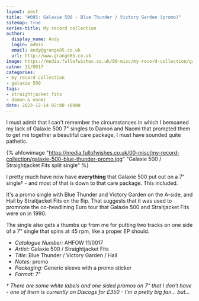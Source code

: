 ```yaml
---
layout: post
title: "#095: Galaxie 500 - Blue Thunder / Victory Garden (promo)"
sitemap: true
series-title: My record collection
author:
  display_name: Andy
  login: admin
  email: andy@grange85.co.uk
  url: http://www.grange85.co.uk
image: https://media.fullofwishes.co.uk/00-misc/my-record-collection/galaxie-500-blue-thunder-promo.jpg
catno: 11/0017
categories:
- my record collection
- galaxie 500
tags:
- straightjacket fits
- damon & naomi
date: 2023-12-14 02:00 +0000
---
```

I must admit that I can't remember the circumstances in which I bemoaned my lack of Galaxie 500 7" singles to Damon and Naomi that prompted them to get me together a beautiful care package, I must have sounded quite pathetic.

{% ahfowimage "https://media.fullofwishes.co.uk/00-misc/my-record-collection/galaxie-500-blue-thunder-promo.jpg" "Galaxie 500 / Straightjacket Fits split single" %}

I pretty much have now have **everything** that Galaxie 500 put out on a 7" single&dagger; - and most of that is down to that care package. This included.

It's a promo single with Blue Thunder and Victory Garden on the A-side, and Hail by Straitjacket Fits on the flip. That suggests that it was used to promnote the co-headlining Euro tour that Galaxie 500 and Straitjacket Fits were on in 1990.

The single also gets a thumbs up from me for putting two tracks on one side of a 7" single that spins at 45 rpm, like a proper EP should.

 - *Catalogue Number:* AHFOW 11/0017
 - *Artist:* Galaxie 500 / Straightjacket Fits
 - *Title:* Blue Thunder / Victory Garden / Hail
 - *Notes:* promo
 - *Packaging:* Generic sleeve with a promo sticker
 - *Format:* 7"

 _&dagger; There are some white labels and one sided promos on 7" that I don't have - one of them is currently on Discogs for £350 - I'm a pretty big fan... but..._
